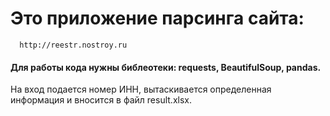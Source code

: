 # Это приложение парсинга сайта: 
      http://reestr.nostroy.ru

#### Для работы кода нужны библеотеки: requests, BeautifulSoup, pandas.

На вход подается номер ИНН, вытаскивается определенная информация и вносится в файл result.xlsx.

